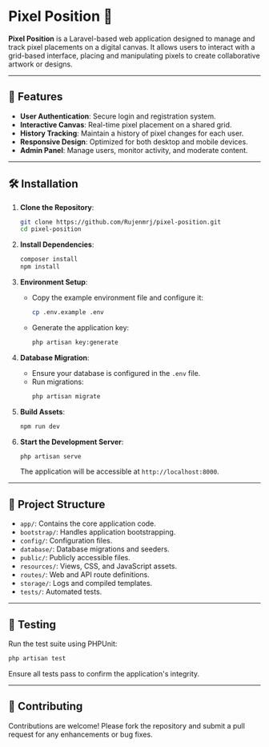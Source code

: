 # Pixel Position 🎯

**Pixel Position** is a Laravel-based web application designed to manage and track pixel placements on a digital canvas. It allows users to interact with a grid-based interface, placing and manipulating pixels to create collaborative artwork or designs.

---

## 🚀 Features

- **User Authentication**: Secure login and registration system.
- **Interactive Canvas**: Real-time pixel placement on a shared grid.
- **History Tracking**: Maintain a history of pixel changes for each user.
- **Responsive Design**: Optimized for both desktop and mobile devices.
- **Admin Panel**: Manage users, monitor activity, and moderate content.

---

## 🛠️ Installation

1. **Clone the Repository**:
   ```bash
   git clone https://github.com/Rujenmrj/pixel-position.git
   cd pixel-position
   ```

2. **Install Dependencies**:
   ```bash
   composer install
   npm install
   ```

3. **Environment Setup**:
   - Copy the example environment file and configure it:
     ```bash
     cp .env.example .env
     ```
   - Generate the application key:
     ```bash
     php artisan key:generate
     ```

4. **Database Migration**:
   - Ensure your database is configured in the `.env` file.
   - Run migrations:
     ```bash
     php artisan migrate
     ```

5. **Build Assets**:
   ```bash
   npm run dev
   ```

6. **Start the Development Server**:
   ```bash
   php artisan serve
   ```

   The application will be accessible at `http://localhost:8000`.

---

## 📁 Project Structure

- `app/`: Contains the core application code.
- `bootstrap/`: Handles application bootstrapping.
- `config/`: Configuration files.
- `database/`: Database migrations and seeders.
- `public/`: Publicly accessible files.
- `resources/`: Views, CSS, and JavaScript assets.
- `routes/`: Web and API route definitions.
- `storage/`: Logs and compiled templates.
- `tests/`: Automated tests.

---

## 🧪 Testing

Run the test suite using PHPUnit:

```bash
php artisan test
```

Ensure all tests pass to confirm the application's integrity.

---

## 🤝 Contributing

Contributions are welcome! Please fork the repository and submit a pull request for any enhancements or bug fixes.
